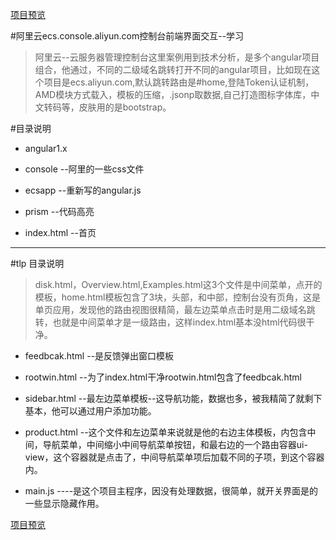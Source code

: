 [项目预览](http://demo.web101.cn/aliyun)

#阿里云ecs.console.aliyun.com控制台前端界面交互--学习

> 阿里云--云服务器管理控制台这里案例用到技术分析，是多个angular项目组合，他通过，不同的二级域名跳转打开不同的angular项目，比如现在这个项目是ecs.aliyun.com,默认跳转路由是#home,登陆Token认证机制，AMD模块方式载入，模板的压缩，.jsonp取数据,自己打造图标字体库，中文转码等，皮肤用的是bootstrap。


#目录说明

* angular1.x

* console  --阿里的一些css文件

* ecsapp  --重新写的angular.js

* prism   --代码高亮

* index.html --首页

<hr/>

#tlp 目录说明

> disk.html，Overview.html,Examples.html这3个文件是中间菜单，点开的模板，home.html模板包含了3块，头部，和中部，控制台没有页角，这是单页应用，发现他的路由视图很精简，最左边菜单点击时是用二级域名跳转，也就是中间菜单才是一级路由，这样index.html基本没html代码很干净。

* feedbcak.html --是反馈弹出窗口模板

* rootwin.html  --为了index.html干净rootwin.html包含了feedbcak.html

* sidebar.html  --最左边菜单模板--这导航功能，数据也多，被我精简了就剩下基本，他可以通过用户添加功能。


* product.html  --这个文件和左边菜单来说就是他的右边主体模板，内包含中间，导航菜单，中间缩小中间导航菜单按钮，和最右边的一个路由容器ui-view，这个容器就是点击了，中间导航菜单项后加载不同的子项，到这个容器内。

* main.js ----是这个项目主程序，因没有处理数据，很简单，就开关界面是的一些显示隐藏作用。

[项目预览](http://demo.web101.cn/aliyun)